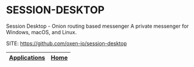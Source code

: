 # SESSION-DESKTOP
 
 Session Desktop - Onion routing based messenger
 A private messenger for Windows, macOS, and Linux.
 
 SITE: https://github.com/oxen-io/session-desktop

 | [Applications](https://portable-linux-apps.github.io/apps.html) | [Home](https://portable-linux-apps.github.io)
 | --- | --- |
